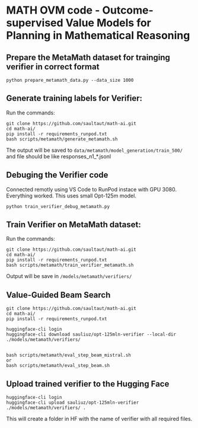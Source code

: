 # MATH OVM code - Outcome-supervised Value Models for Planning in Mathematical Reasoning

## Prepare the MetaMath dataset for trainging verifier in correct format

```
python prepare_metamath_data.py --data_size 1000
```


## Generate training labels for Verifier:
Run the commands:
```
git clone https://github.com/saultaut/math-ai.git
cd math-ai/
pip install -r requirements_runpod.txt
bash scripts/metamath/generate_metamath.sh
```
The output will be saved to `data/metamath/model_generation/train_500/` and file should be like responses_n1_*.jsonl

## Debuging the Verifier code

Connected remotly using VS Code to RunPod instace with GPU 3080. Everything worked. This uses small Opt-125m model.

```
python train_verifier_debug_metamath.py
```

## Train Verifier on MetaMath dataset:
Run the commands:
```
git clone https://github.com/saultaut/math-ai.git
cd math-ai/
pip install -r requirements_runpod.txt
bash scripts/metamath/train_verifier_metamath.sh
```

Output will be save in `/models/metamath/verifiers/`


## Value-Guided Beam Search

```
git clone https://github.com/saultaut/math-ai.git
cd math-ai/
pip install -r requirements_runpod.txt

huggingface-cli login
huggingface-cli download sauliuz/opt-125mln-verifier --local-dir ./models/metamath/verifiers/


bash scripts/metamath/eval_step_beam_mistral.sh
or  
bash scripts/metamath/eval_step_beam.sh

```


## Upload trained verifier to the Hugging Face

```
huggingface-cli login
huggingface-cli upload sauliuz/opt-125mln-verifier ./models/metamath/verifiers/ .
```

This will create a folder in HF with the name of verifier with all required files.